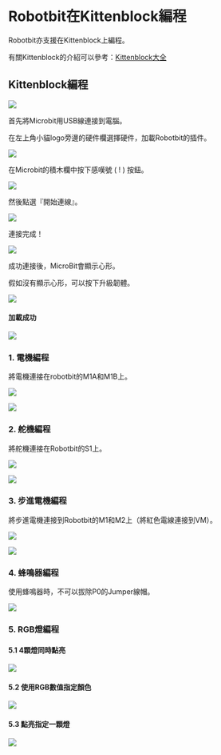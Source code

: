 # Robotbit在Kittenblock編程

Robotbit亦支援在Kittenblock上編程。

有關Kittenblock的介紹可以參考：[Kittenblock大全](../KittenBlock/index)

## Kittenblock編程

![](../functional_module/PWmodules/images/kbbanner.png)

首先將Microbit用USB線連接到電腦。

在左上角小貓logo旁邊的硬件欄選擇硬件，加載Robotbit的插件。

![](./image/add.png)

在Microbit的積木欄中按下感嘆號 ( ! ) 按鈕。

![](../functional_module/PWmodules/kbimages/kbmbcon.png)

然後點選『開始連線』。

![](../functional_module/PWmodules/kbimages/kbmbcon1.png)

連接完成！

![](../functional_module/PWmodules/kbimages/kbmbcon2.png)

成功連接後，MicroBit會顯示心形。

假如沒有顯示心形，可以按下升級韌體。

![](../functional_module/PWmodules/kbimages/upload.png)

#### 加載成功

![](./images/success1.png)

### 1. 電機編程

將電機連接在robotbit的M1A和M1B上。

![](./image/motor_wire.png)

![](./image/kb_code1.png)

### 2. 舵機編程

將舵機連接在Robotbit的S1上。

![](./image/servo_wire.png)

![](./image/kb_code2.png)

### 3. 步進電機編程

將步進電機連接到Robotbit的M1和M2上（將紅色電線連接到VM）。

![](./image/stepper_wire.png)

![](./image/kb_code3.png)

### 4. 蜂鳴器編程

使用蜂鳴器時，不可以拔除P0的Jumper線帽。

![](./image/kb_code4.png)

### 5. RGB燈編程

#### 5.1 4顆燈同時點亮

![](./image/kb_code5.png)

#### 5.2 使用RGB數值指定顏色

![](./image/kb_code6.png)

#### 5.3 點亮指定一顆燈

![](./image/kb_code7.png)
